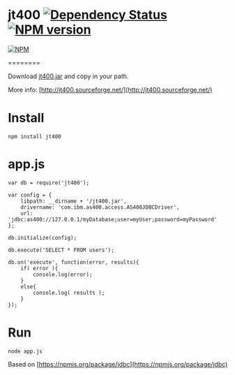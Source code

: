 # jt400 [![Dependency Status](https://david-dm.org/patriksimek/jt400.png)](https://david-dm.org/patriksimek/jt400) [![NPM version](https://badge.fury.io/js/jt400.png)](http://badge.fury.io/js/jt400)

[![NPM](https://nodei.co/npm/jt400.png)](https://nodei.co/npm/jt400/)


========

Download [jt400.jar](http://sourceforge.net/projects/jt400/) and copy in your path.

More info: [http://jt400.sourceforge.net/](http://jt400.sourceforge.net/)

# Install
    npm install jt400

# app.js
    var db = require('jt400');
    
    var config = {
        libpath: __dirname + '/jt400.jar',
        drivername: 'com.ibm.as400.access.AS400JDBCDriver',
        url: 'jdbc:as400://127.0.0.1/myDatabase;user=myUser;password=myPassword'
    };
    
    db.initialize(config);
    
    db.execute('SELECT * FROM users');
    
    db.on('execute', function(error, results){
        if( error ){
            console.log(error);
        }
        else{
            console.log( results );
        }
    });

# Run
    node app.js

Based on [https://npmjs.org/package/jdbc](https://npmjs.org/package/jdbc)